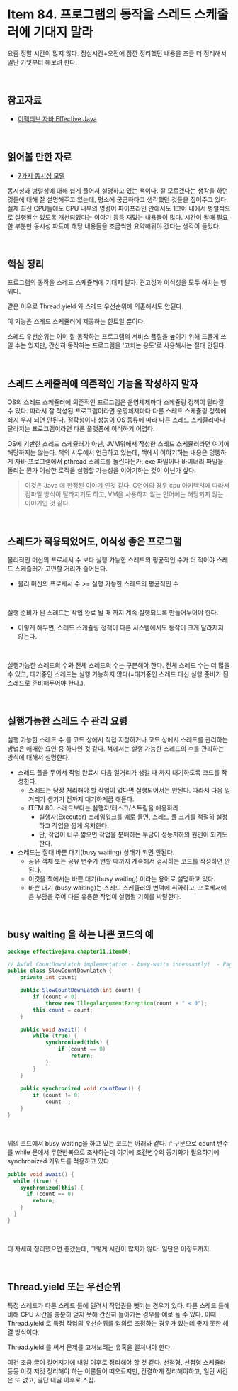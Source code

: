 # Item 84. 프로그램의 동작을 스레드 스케줄러에 기대지 말라

요즘 정말 시간이 많지 않다. 점심시간+오전에  잠깐 정리했던 내용을 조금 더 정리해서 일단 커밋부터 해보려 한다.<br>

<br>

## 참고자료

- [이펙티브 자바 Effective Java](http://www.yes24.com/Product/Goods/65551284)

<br>

## 읽어볼 만한 자료

- [7가지 동시성 모델](https://ridibooks.com/books/443000364)

동시성과 병렬성에 대해 쉽게 풀어서 설명하고 있는 책이다. 잘 모르겠다는 생각을 하던것들에 대해 잘 설명해주고 있는데, 평소에 궁금하다고 생각했던 것들을 짚어주고 있다. 실제 최신 CPU들에도 CPU 내부의 명령어 파이프라인 안에서도 1코어 내에서 병렬적으로 실행될수 있도록 개선되었다는 이야기 등등 재밌는 내용들이 많다. 시간이 될때 필요한 부분만 동시성 파트에 해당 내용들을 조금씩만 요약해둬야 겠다는 생각이 들었다.<br>

<br>

## 핵심 정리

프로그램의 동작을 스레드 스케쥴러에 기대지 말자. 견고성과 이식성을 모두 해치는 행위다.<br>

같은 이유로 Thread.yield 와 스레드 우선순위에 의존해서도 안된다.<br>

이 기능은 스레드 스케쥴러에 제공하는 힌트일 뿐이다.<br>

스레드 우선순위는 이미 잘 동작하는 프로그램의 서비스 품질을 높이기 위해 드물게 쓰일 수는 있지만, 간신히 동작하는 프로그램을 '고치는 용도'로 사용해서는 절대 안된다.<br>

<br>

## 스레드 스케쥴러에 의존적인 기능을 작성하지 말자

OS의 스레드 스케쥴러에 의존적인 프로그램은 운영체제마다 스케쥴링 정책이 달라질 수 있다. 따라서 잘 작성된 프로그램이라면 운영체제마다 다른 스레드 스케쥴링 정책에 좌지 우지 되면 안된다. 정확성이나 성능이 OS 종류에 따라 다른 스레드 스케쥴러마다 달라지는 프로그램이라면 다른 플랫폼에 이식하기 어렵다.<br>

OS에 기반한 스레드 스케쥴러가 아닌, JVM위에서 작성한 스레드 스케쥴러라면 여기에 해당하지는 않는다. 책의 서두에서 언급하고 있는데, 책에서 이야기하는 내용은 엉뚱하게 자바 프로그램에서 pthread 스레드를 돌린다든가, exe 파일이나 바이너리 파일을 돌리는 뭔가 이상한 로직을 실행할 가능성을 이야기하는 것이 아닌가 싶다.<br>

> 이것은 Java 에 한정된 이야기 인것 같다. C언어의 경우 cpu 아키텍쳐에 따라서 컴파일 방식이 달라지기도 하고, VM을 사용하지 않는 언어에는 해당되지 않는 이야기인 것 같다. 

<br>

## 스레드가 적용되었어도, 이식성 좋은 프로그램

물리적인 머신의 프로세서 수 보다 실행 가능한 스레드의 평균적인 수가 더 적어야 스레드 스케쥴러가 고민할 거리가 줄어든다.

- 물리 머신의 프로세서 수 >= 실행 가능한 스레드의 평균적인 수 

<br>

실행 준비가 된 스레드는 작업 완료 될 때 까지 계속 실행되도록 만들어두어야 한다.

- 이렇게 해두면, 스레드 스케쥴링 정책이 다른 시스템에서도 동작이 크게 달라지지 않는다.

<br>

실행가능한 스레드의 수와 전체 스레드의 수는 구분해야 한다. 전체 스레드 수는 더 많을 수 있고, 대기중인 스레드는 실행 가능하지 않다(=대기중인 스레드 대신 실행 준비가 된 스레드로 준비해두어야 한다.).

<br>

## 실행가능한 스레드 수 관리 요령

실행 가능한 스레드 수 를 코드 상에서 직접 지정하거나 코드 상에서 스레드를 관리하는 방법은 애매한 요인 중 하나인 것 같다. 책에서는 실행 가능한 스레드의 수를 관리하는 방식에 대해서 설명한다.<br>

- 스레드 풀을 두어서 작업 완료시 다음 일거리가 생길 때 까지 대기하도록 코드를 작성한다.
  - 스레드는 당장 처리해야 할 작업이 없다면 실행되어서는 안된다. 따라서 다음 일거리가 생기기 전까지 대기하게끔 해둔다.
  - ITEM 80. 스레드보다는 실행자/태스크/스트림을 애용하라
    - 실행자(Executor) 프레임워크를 예로 들면, 스레드 풀 크기를 적절히 설정하고 작업을 짧게 유지한다. 
    - 단, 작업이 너무 짧으면 작업을 분배하는 부담이 성능저하의 원인이 되기도 한다.
- 스레드는 절대 바쁜 대기(busy waiting) 상태가 되면 안된다.
  - 공유 객체 또는 공유 변수가 변할 때까지 계속해서 검사하는 코드를 작성하면 안된다. 
  - 이것을 책에서는 바쁜 대기(busy waiting) 이라는 용어로 설명하고 있다.
  - 바쁜 대기 (busy waiting)는 스레드 스케쥴러의 변덕에 취약하고, 프로세서에 큰 부담을 주어 다른 유용한 작업이 실행될 기회를 박탈한다.

<br>

## busy waiting 을 하는 나쁜 코드의 예

```java
package effectivejava.chapter11.item84;

// Awful CountDownLatch implementation - busy-waits incessantly!  - Pages 336-7
public class SlowCountDownLatch {
    private int count;

    public SlowCountDownLatch(int count) {
        if (count < 0)
            throw new IllegalArgumentException(count + " < 0");
        this.count = count;
    }

    public void await() {
        while (true) {
            synchronized(this) {
                if (count == 0)
                    return;
            }
        }
    }
  
    public synchronized void countDown() {
        if (count != 0)
            count--;
    }
}
```

<br>

위의 코드에서 busy waiting을 하고 있는 코드는 아래와 같다. if 구문으로 count 변수를 while 문에서 무한반복으로 조사하는데 여기에 조건변수의 동기화가 필요하기에 synchronized 키워드를 적용하고 있다.

```java
public void await() {
  while (true) {
    synchronized(this) {
      if (count == 0)
        return;
    }
  }
}
```

<br>

더 자세히 정리했으면 좋겠는데, 그렇게 시간이 많지가 않다. 일단은 이정도까지.

<br>

## Thread.yield 또는 우선순위

특정 스레드가 다른 스레드 들에 밀려서 작업권을 뺏기는 경우가 있다. 다른 스레드 들에 비해 CPU 시간을 충분히 얻지 못해 간신히 돌아가는 경우를 예로 들 수 있다. 이때 Thread.yield 로 특정 작업의 우선순위를 임의로 조정하는 경우가 있는데 좋지 못한 해결 방식이다.<br>

Thread.yield 를 써서 문제를 고쳐보려는 유혹을 떨쳐내야 한다.<br>

이건 조금 글이 길어지기에 내일 이후로 정리해야 할 것 같다. 선점형, 선점형 스케쥴러 등등 이것 저것 정리해야 하는 이론들이 떠오르지만, 간결하게 정리해야하고, 일단 시간은 또 없고, 일단 내일 이후로 스킵.<br>

<br>
